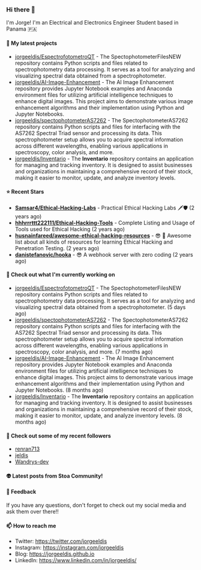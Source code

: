 ### Hi there 👋

I'm Jorge! I'm an Electrical and Electronics Engineer Student based in Panama 🇵🇦

#### 🌱 My latest projects

- [jorgeeldis/EspectrofotometroQT](https://github.com/jorgeeldis/EspectrofotometroQT) - The SpectophotometerFilesNEW repository contains Python scripts and files related to spectrophotometry data processing. It serves as a tool for analyzing and visualizing spectral data obtained from a spectrophotometer. 
- [jorgeeldis/AI-Image-Enhancement](https://github.com/jorgeeldis/AI-Image-Enhancement) - The AI Image Enhancement repository provides Jupyter Notebook examples and Anaconda environment files for utilizing artificial intelligence techniques to enhance digital images. This project aims to demonstrate various image enhancement algorithms and their implementation using Python and Jupyter Notebooks.
- [jorgeeldis/spectophotometerAS7262](https://github.com/jorgeeldis/spectophotometerAS7262) - The SpectophotometerAS7262 repository contains Python scripts and files for interfacing with the AS7262 Spectral Triad sensor and processing its data. This spectrophotometer setup allows you to acquire spectral information across different wavelengths, enabling various applications in spectroscopy, color analysis, and more.
- [jorgeeldis/Inventario](https://github.com/jorgeeldis/Inventario) - The **Inventario** repository contains an application for managing and tracking inventory. It is designed to assist businesses and organizations in maintaining a comprehensive record of their stock, making it easier to monitor, update, and analyze inventory levels.

#### ⭐ Recent Stars


- **[Samsar4/Ethical-Hacking-Labs](https://github.com/Samsar4/Ethical-Hacking-Labs)** - Practical Ethical Hacking Labs 🗡🛡 (2 years ago)
- **[hhhrrrttt222111/Ethical-Hacking-Tools](https://github.com/hhhrrrttt222111/Ethical-Hacking-Tools)** - Complete Listing and Usage of Tools used for Ethical Hacking (2 years ago)
- **[husnainfareed/awesome-ethical-hacking-resources](https://github.com/husnainfareed/awesome-ethical-hacking-resources)** - 😎 🔗 Awesome list about all kinds of resources for learning Ethical Hacking and Penetration Testing. (2 years ago)
- **[danistefanovic/hooka](https://github.com/danistefanovic/hooka)** - 😎 A webhook server with zero coding (2 years ago)

#### 👷 Check out what I'm currently working on

- [jorgeeldis/EspectrofotometroQT](https://github.com/jorgeeldis/EspectrofotometroQT) - The SpectophotometerFilesNEW repository contains Python scripts and files related to spectrophotometry data processing. It serves as a tool for analyzing and visualizing spectral data obtained from a spectrophotometer.  (5 days ago)
- [jorgeeldis/spectophotometerAS7262](https://github.com/jorgeeldis/spectophotometerAS7262) - The SpectophotometerAS7262 repository contains Python scripts and files for interfacing with the AS7262 Spectral Triad sensor and processing its data. This spectrophotometer setup allows you to acquire spectral information across different wavelengths, enabling various applications in spectroscopy, color analysis, and more. (7 months ago)
- [jorgeeldis/AI-Image-Enhancement](https://github.com/jorgeeldis/AI-Image-Enhancement) - The AI Image Enhancement repository provides Jupyter Notebook examples and Anaconda environment files for utilizing artificial intelligence techniques to enhance digital images. This project aims to demonstrate various image enhancement algorithms and their implementation using Python and Jupyter Notebooks. (8 months ago)
- [jorgeeldis/Inventario](https://github.com/jorgeeldis/Inventario) - The **Inventario** repository contains an application for managing and tracking inventory. It is designed to assist businesses and organizations in maintaining a comprehensive record of their stock, making it easier to monitor, update, and analyze inventory levels. (8 months ago)

#### 🚀 Check out some of my recent followers

- [renran713](https://github.com/renran713)
- [jeldis](https://github.com/jeldis)
- [Wandrys-dev](https://github.com/Wandrys-dev)

#### 👽 Latest posts from Stoa Community!

#### 💬 Feedback

If you have any questions, don't forget to check out my social media and ask them over there!!

#### 📫 How to reach me

- Twitter: https://twitter.com/jorgeeldis
- Instagram: https://instagram.com/jorgeeldis
- Blog: https://jorgeeldis.github.io
- LinkedIn: https://www.linkedin.com/in/jorgeeldis/
